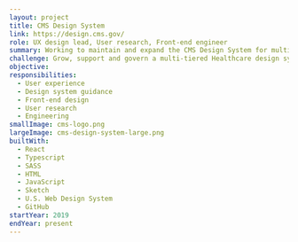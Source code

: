```yaml
---
layout: project
title: CMS Design System
link: https://design.cms.gov/
role: UX design lead, User research, Front-end engineer
summary: Working to maintain and expand the CMS Design System for multiple Healthcare and Medicare applications 
challenge: Grow, support and govern a multi-tiered Healthcare design system utilized by multiple applications teams across various federal contracts. Help product teams build section 508 compliant, responsive, and consistent experiences while allowing for innovation and creativity.
objective: 
responsibilities:
  - User experience 
  - Design system guidance
  - Front-end design
  - User research
  - Engineering
smallImage: cms-logo.png
largeImage: cms-design-system-large.png
builtWith:
  - React
  - Typescript
  - SASS
  - HTML
  - JavaScript
  - Sketch
  - U.S. Web Design System
  - GitHub
startYear: 2019
endYear: present
---
```

